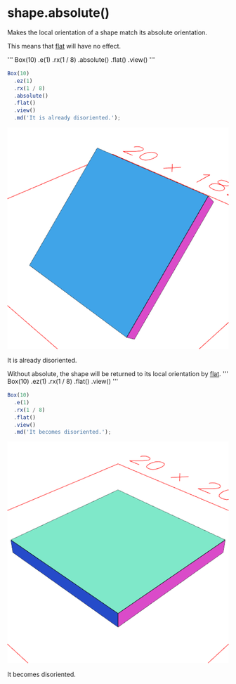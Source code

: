 # shape.absolute()

Makes the local orientation of a shape match its absolute orientation.

This means that [flat](#https://raw.githubusercontent.com/jsxcad/JSxCAD/master/nb/api/flat.nb) will have no effect.

'''
Box(10)
  .e(1)
  .rx(1 / 8)
  .absolute()
  .flat()
  .view()
'''

```JavaScript
Box(10)
  .ez(1)
  .rx(1 / 8)
  .absolute()
  .flat()
  .view()
  .md('It is already disoriented.');
```

![Image](absolute.md.0.png)

It is already disoriented.

Without absolute, the shape will be returned to its local orientation by [flat](#https://raw.githubusercontent.com/jsxcad/JSxCAD/master/nb/api/flat.nb).
'''
Box(10)
  .ez(1)
  .rx(1 / 8)
  .flat()
  .view()
'''

```JavaScript
Box(10)
  .e(1)
  .rx(1 / 8)
  .flat()
  .view()
  .md('It becomes disoriented.');
```

![Image](absolute.md.1.png)

It becomes disoriented.
